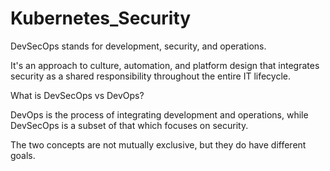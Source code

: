 # Kubernetes_Security

DevSecOps stands for development, security, and operations. 

It's an approach to culture, automation, and platform design that integrates security as a shared responsibility throughout the entire IT lifecycle.

What is DevSecOps vs DevOps?

DevOps is the process of integrating development and operations, while DevSecOps is a subset of that which focuses on security.

The two concepts are not mutually exclusive, but they do have different goals.
